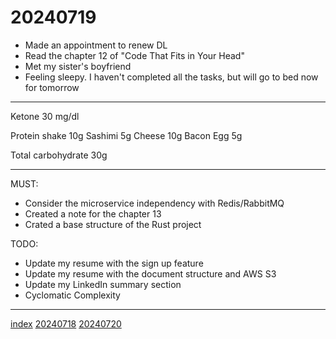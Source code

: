 <head><meta name="viewport" content="width=device-width, initial-scale=1.0, user-scalable=yes" /><meta charset="UTF-8"></head>

# 20240719

- Made an appointment to renew DL
- Read the chapter 12 of "Code That Fits in Your Head"
- Met my sister\'s boyfriend
- Feeling sleepy. I haven\'t completed all the tasks, but will go to bed now for tomorrow

---

Ketone 30 mg/dl

Protein shake 10g
Sashimi 5g
Cheese 10g
Bacon Egg 5g

Total carbohydrate 30g

---

MUST:

- Consider the microservice independency with Redis/RabbitMQ
- Created a note for the chapter 13
- Crated a base structure of the Rust project

TODO:

- Update my resume with the sign up feature
- Update my resume with the document structure and AWS S3
- Update my LinkedIn summary section
- Cyclomatic Complexity

---

[index](../../index.html)
[20240718](20240718.html)
[20240720](20240720.html)

